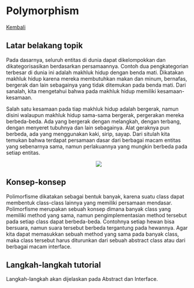 # Polymorphism

[Kembali](readme.md)

## Latar belakang topik

Pada dasarnya, seluruh entitas di dunia dapat dikelompokkan dan dikategorisasikan berdasarkan persamaannya. Contoh dua pengkategorian terbesar di dunia ini adalah makhluk hidup dengan benda mati. Dikatakan makhluk hidup karena mereka membutuhkan makan dan minum, bernafas, bergerak dan lain sebagainya yang tidak ditemukan pada benda mati. Dari sanalah, kita mengetahui bahwa pada makhluk hidup memiliki kesamaan-kesamaan.

Salah satu kesamaan pada tiap makhluk hidup adalah bergerak, namun disini walaupun makhluk hidup sama-sama bergerak, pergerakan mereka berbeda-beda. Ada yang bergerak dengan melangkah, dengan terbang, dengan menyeret tubuhnya dan lain sebagainya. Alat geraknya pun berbeda, ada yang menggunakan kaki, sirip, sayap. Dari situlah kita temukan bahwa terdapat persamaan dasar dari berbagai macam entitas yang sebenarnya sama, namun perlakuannya yang mungkin berbeda pada setiap entitas.

<p align="center">
<img align="centre" src="https://cdn.discordapp.com/attachments/804405775988555776/844841853908287518/Untitled_Diagram_7.png">
</p>

## Konsep-konsep

Polimorfisme dikatakan sebagai bentuk banyak, karena suatu class dapat membentuk class-class lainnya yang memiliki persamaan mendasar. Polimorfisme merupakan sebuah konsep dimana banyak class yang memiliki method yang sama, namun pengimplementasian method tersebut pada setiap class dapat berbeda-beda. Contohnya setiap hewan bisa bersuara, namun suara tersebut berbeda tergantung pada hewannya. Agar kita dapat memasukkan sebuah method yang sama pada banyak class, maka class tersebut harus diturunkan dari sebuah abstract class atau dari berbagai macam interface.

## Langkah-langkah tutorial

Langkah-langkah akan dijelaskan pada Abstract dan Interface.